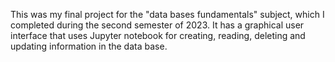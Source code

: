 This was my final project for the "data bases fundamentals" subject, which I completed during the second semester of 2023. It has a graphical user interface that uses Jupyter notebook for creating, reading, deleting and updating information in the data base.
